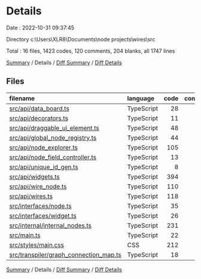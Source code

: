 # Details

Date : 2022-10-31 09:37:45

Directory c:\\Users\\XLR8\\Documents\\node projects\\wires\\src

Total : 16 files,  1423 codes, 120 comments, 204 blanks, all 1747 lines

[Summary](results.md) / Details / [Diff Summary](diff.md) / [Diff Details](diff-details.md)

## Files
| filename | language | code | comment | blank | total |
| :--- | :--- | ---: | ---: | ---: | ---: |
| [src/api/data_board.ts](/src/api/data_board.ts) | TypeScript | 28 | 0 | 8 | 36 |
| [src/api/decorators.ts](/src/api/decorators.ts) | TypeScript | 11 | 0 | 0 | 11 |
| [src/api/draggable_ui_element.ts](/src/api/draggable_ui_element.ts) | TypeScript | 48 | 6 | 7 | 61 |
| [src/api/global_node_registry.ts](/src/api/global_node_registry.ts) | TypeScript | 44 | 17 | 10 | 71 |
| [src/api/node_explorer.ts](/src/api/node_explorer.ts) | TypeScript | 105 | 17 | 12 | 134 |
| [src/api/node_field_controller.ts](/src/api/node_field_controller.ts) | TypeScript | 13 | 0 | 4 | 17 |
| [src/api/unique_id_gen.ts](/src/api/unique_id_gen.ts) | TypeScript | 8 | 0 | 0 | 8 |
| [src/api/widgets.ts](/src/api/widgets.ts) | TypeScript | 394 | 15 | 44 | 453 |
| [src/api/wire_node.ts](/src/api/wire_node.ts) | TypeScript | 110 | 6 | 20 | 136 |
| [src/api/wires.ts](/src/api/wires.ts) | TypeScript | 118 | 47 | 18 | 183 |
| [src/interfaces/node.ts](/src/interfaces/node.ts) | TypeScript | 35 | 3 | 8 | 46 |
| [src/interfaces/widget.ts](/src/interfaces/widget.ts) | TypeScript | 26 | 0 | 8 | 34 |
| [src/internal/internal_nodes.ts](/src/internal/internal_nodes.ts) | TypeScript | 231 | 0 | 19 | 250 |
| [src/main.ts](/src/main.ts) | TypeScript | 22 | 0 | 5 | 27 |
| [src/styles/main.css](/src/styles/main.css) | CSS | 212 | 9 | 38 | 259 |
| [src/transpiler/graph_connection_map.ts](/src/transpiler/graph_connection_map.ts) | TypeScript | 18 | 0 | 3 | 21 |

[Summary](results.md) / Details / [Diff Summary](diff.md) / [Diff Details](diff-details.md)